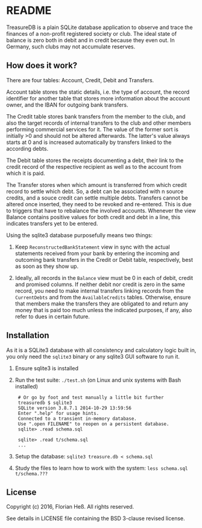 README
======

TreasureDB is a plain SQLite database application to observe and trace the finances of a
non-profit registered society or club.  The ideal state of balance is zero both in debit
and in credit because they even out. In Germany, such clubs may not accumulate reserves.

How does it work?
-----------------

There are four tables: Account, Credit, Debit and Transfers.

Account table stores the static details, i.e. the type of account, the record identifier for
another table that stores more information about the account owner, and the IBAN for outgoing
bank transfers.

The Credit table stores bank transfers from the member to the club, and also the target
records of internal transfers to the club and other members performing commercial services for
it. The value of the former sort is initially >0 and should not be altered afterwards.
The latter's value always starts at 0 and is increased automatically by transfers linked to the
according debts.

The Debit table stores the receipts documenting a debt, their link to the credit record of the
respective recipient as well as to the account from which it is paid.

The Transfer stores when which amount is transferred from which credit record to settle which debt.
So, a debt can be associated with n source credits, and a souce credit can settle multiple debts.
Transfers cannot be altered once inserted, they need to be revoked and re-entered. This is due to
triggers that have to rebalance the involved accounts. Whenever the view Balance contains positive
values for both credit and debt in a line, this indicates transfers yet to be entered.

Using the sqlite3 database purposefully means two things:

 1. Keep `ReconstructedBankStatement` view in sync with the actual statements received from your bank
   by entering the incoming and outcoming bank transfers in the Credit or Debit table, respectively,
   best as soon as they show up.

 2. Ideally, all records in the `Balance` view must be 0 in each of debit, credit and promised
   columns. If neither debit nor credit is zero in the same record, you need to make internal transfers
   linking records from the `CurrentDebts` and from the `AvailableCredits` tables. Otherwise,
   ensure that members make the transfers they are obligated to and return any money that is paid
   too much unless the indicated purposes, if any, also refer to dues in certain future.

Installation
------------

As it is a SQLite3 database with all consistency and calculatory logic built in, you only
need the `sqlite3` binary or any sqlite3 GUI software to run it.

1. Ensure sqlite3 is installed

1. Run the test suite: `./test.sh` (on Linux and unix systems with Bash installed)

        # Or go by foot and test manually a little bit further
        treasuredb $ sqlite3
        SQLite version 3.8.7.1 2014-10-29 13:59:56
        Enter ".help" for usage hints.
        Connected to a transient in-memory database.
        Use ".open FILENAME" to reopen on a persistent database.
        sqlite> .read schema.sql
        
        sqlite> .read t/schema.sql
        ...

1. Setup the database: `sqlite3 treasure.db < schema.sql`

1. Study the files to learn how to work with the system: `less schema.sql t/schema.???`


License
-------

Copyright (c) 2016, Florian Heß.
All rights reserved.

See details in LICENSE file containing the BSD 3-clause revised license.
